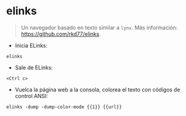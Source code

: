 # elinks

> Un navegador basado en texto similar a `lynx`.
> Más información: <https://github.com/rkd77/elinks>.

- Inicia ELinks:

`elinks`

- Sale de ELinks:

`<Ctrl c>`

- Vuelca la página web a la consola, colorea el texto con códigos de control ANSI:

`elinks -dump -dump-color-mode {{1}} {{url}}`

